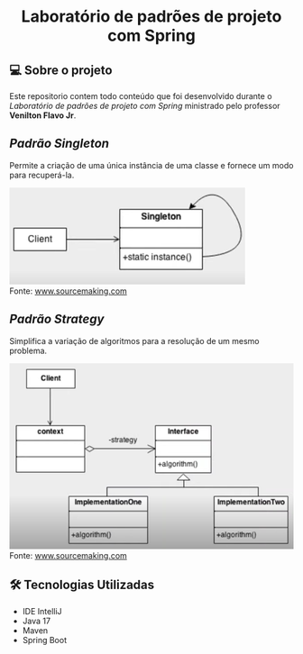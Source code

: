 # <p align = "center"> <b> Laboratório de padrões de projeto com Spring  </b>

## 💻 Sobre o projeto   

Este repositorio contem todo conteúdo que foi desenvolvido durante o *Laboratório de padrões de projeto com Spring* ministrado pelo
professor **Venilton Flavo Jr**.

## *Padrão Singleton*
Permite a criação de uma única instância de uma classe e fornece um modo para recuperá-la.

![img.png](img.png)  
Fonte: www.sourcemaking.com

## *Padrão Strategy*
Simplifica a variação de algoritmos para a resolução de um mesmo problema.

![img_1.png](img_1.png)
Fonte: www.sourcemaking.com

## 🛠 Tecnologias Utilizadas

* IDE IntelliJ
* Java 17
* Maven
* Spring Boot


